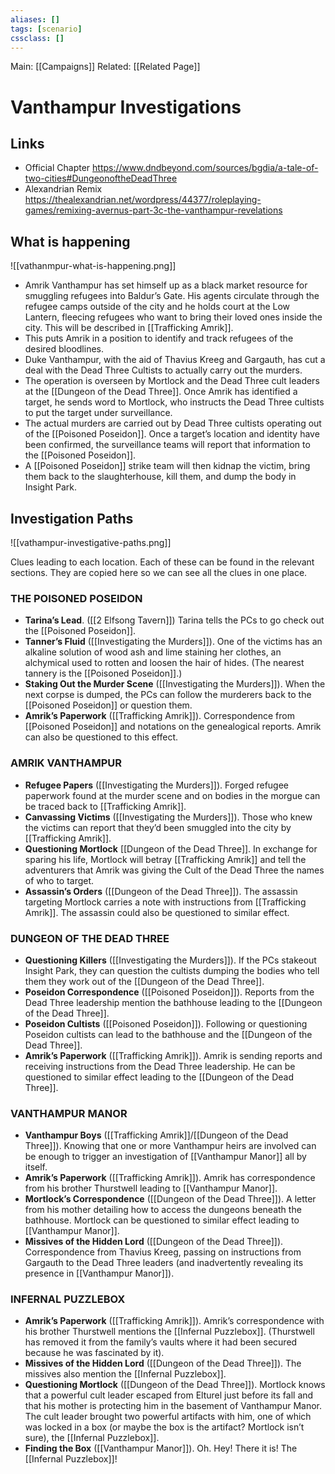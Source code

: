 ```yaml
---
aliases: []
tags: [scenario]
cssclass: []
---
```


Main: [[Campaigns]]
Related: [[Related Page]]

# Vanthampur Investigations

## Links

- Official Chapter https://www.dndbeyond.com/sources/bgdia/a-tale-of-two-cities#DungeonoftheDeadThree
- Alexandrian Remix https://thealexandrian.net/wordpress/44377/roleplaying-games/remixing-avernus-part-3c-the-vanthampur-revelations

## What is happening
![[vathanmpur-what-is-happening.png]]

-   Amrik Vanthampur has set himself up as a black market resource for smuggling refugees into Baldur’s Gate. His agents circulate through the refugee camps outside of the city and he holds court at the Low Lantern, fleecing refugees who want to bring their loved ones inside the city. This will be described in [[Trafficking Amrik]].
-   This puts Amrik in a position to identify and track refugees of the desired bloodlines.
-   Duke Vanthampur, with the aid of Thavius Kreeg and Gargauth, has cut a deal with the Dead Three Cultists to actually carry out the murders.
-   The operation is overseen by Mortlock and the Dead Three cult leaders at the [[Dungeon of the Dead Three]]. Once Amrik has identified a target, he sends word to Mortlock, who instructs the Dead Three cultists to put the target under surveillance.
-   The actual murders are carried out by Dead Three cultists operating out of the [[Poisoned Poseidon]]. Once a target’s location and identity have been confirmed, the surveillance teams will report that information to the [[Poisoned Poseidon]].
-   A [[Poisoned Poseidon]] strike team will then kidnap the victim, bring them back to the slaughterhouse, kill them, and dump the body in Insight Park.
## Investigation Paths
![[vathampur-investigative-paths.png]]

Clues leading to each location. Each of these can be found in the relevant sections. They are copied here so we can see all the clues in one place.

### **THE POISONED POSEIDON**

-   **Tarina’s Lead**. ([[2 Elfsong Tavern]]) Tarina tells the PCs to go check out the [[Poisoned Poseidon]].
-   **Tanner’s Fluid** ([[Investigating the Murders]]). One of the victims has an alkaline solution of wood ash and lime staining her clothes, an alchymical used to rotten and loosen the hair of hides. (The nearest tannery is the [[Poisoned Poseidon]].)
-   **Staking Out the Murder Scene** ([[Investigating the Murders]]). When the next corpse is dumped, the PCs can follow the murderers back to the [[Poisoned Poseidon]] or question them.
-   **Amrik’s Paperwork** ([[Trafficking Amrik]]). Correspondence from [[Poisoned Poseidon]] and notations on the genealogical reports. Amrik can also be questioned to this effect.

### **AMRIK VANTHAMPUR**

-   **Refugee Papers** ([[Investigating the Murders]]). Forged refugee paperwork found at the murder scene and on bodies in the morgue can be traced back to [[Trafficking Amrik]].
-   **Canvassing Victims** ([[Investigating the Murders]]). Those who knew the victims can report that they’d been smuggled into the city by [[Trafficking Amrik]].
-   **Questioning Mortlock** [[Dungeon of the Dead Three]]. In exchange for sparing his life, Mortlock will betray [[Trafficking Amrik]] and tell the adventurers that Amrik was giving the Cult of the Dead Three the names of who to target.
-   **Assassin’s Orders** ([[Dungeon of the Dead Three]]). The assassin targeting Mortlock carries a note with instructions from [[Trafficking Amrik]]. The assassin could also be questioned to similar effect.

### **DUNGEON OF THE DEAD THREE**

-   **Questioning Killers** ([[Investigating the Murders]]). If the PCs stakeout Insight Park, they can question the cultists dumping the bodies who tell them they work out of the [[Dungeon of the Dead Three]].
-   **Poseidon Correspondence** ([[Poisoned Poseidon]]). Reports from the Dead Three leadership mention the bathhouse leading to the [[Dungeon of the Dead Three]].
-   **Poseidon Cultists** ([[Poisoned Poseidon]]). Following or questioning Poseidon cultists can lead to the bathhouse and the [[Dungeon of the Dead Three]].
-   **Amrik’s Paperwork** ([[Trafficking Amrik]]). Amrik is sending reports and receiving instructions from the Dead Three leadership. He can be questioned to similar effect leading to the [[Dungeon of the Dead Three]].

### **VANTHAMPUR MANOR**

-   **Vanthampur Boys** ([[Trafficking Amrik]]/[[Dungeon of the Dead Three]]). Knowing that one or more Vanthampur heirs are involved can be enough to trigger an investigation of [[Vanthampur Manor]] all by itself.
-   **Amrik’s Paperwork** ([[Trafficking Amrik]]). Amrik has correspondence from his brother Thurstwell leading to [[Vanthampur Manor]].
-   **Mortlock’s Correspondence** ([[Dungeon of the Dead Three]]). A letter from his mother detailing how to access the dungeons beneath the bathhouse. Mortlock can be questioned to similar effect leading to [[Vanthampur Manor]].
-   **Missives of the Hidden Lord** ([[Dungeon of the Dead Three]]). Correspondence from Thavius Kreeg, passing on instructions from Gargauth to the Dead Three leaders (and inadvertently revealing its presence in [[Vanthampur Manor]]).

### **INFERNAL PUZZLEBOX**

-   **Amrik’s Paperwork** ([[Trafficking Amrik]]). Amrik’s correspondence with his brother Thurstwell mentions the [[Infernal Puzzlebox]]. (Thurstwell has removed it from the family’s vaults where it had been secured because he was fascinated by it).
-   **Missives of the Hidden Lord** ([[Dungeon of the Dead Three]]). The missives also mention the [[Infernal Puzzlebox]].
-   **Questioning Mortlock** ([[Dungeon of the Dead Three]]). Mortlock knows that a powerful cult leader escaped from Elturel just before its fall and that his mother is protecting him in the basement of Vanthampur Manor. The cult leader brought two powerful artifacts with him, one of which was locked in a box (or maybe the box is the artifact? Mortlock isn’t sure), the [[Infernal Puzzlebox]].
-   **Finding the Box** ([[Vanthampur Manor]]). Oh. Hey! There it is! The [[Infernal Puzzlebox]]!